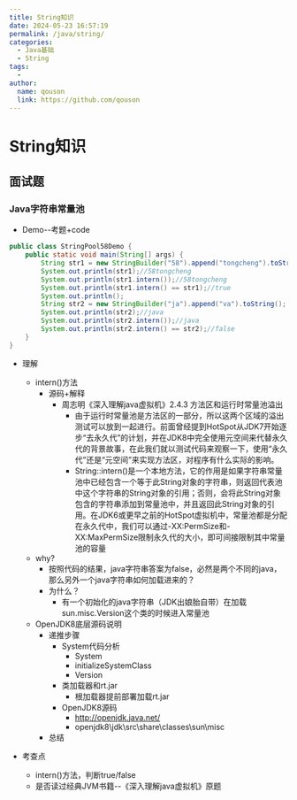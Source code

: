 ```yaml
---
title: String知识
date: 2024-05-23 16:57:19
permalink: /java/string/
categories:
  - Java基础
  - String
tags:
  - 
author: 
  name: qouson
  link: https://github.com/qouson
---
```

# String知识

## 面试题

### Java字符串常量池

- Demo--考题+code

```java
public class StringPool58Demo {
    public static void main(String[] args) {
        String str1 = new StringBuilder("58").append("tongcheng").toString();
        System.out.println(str1);//58tongcheng
        System.out.println(str1.intern());//58tongcheng
        System.out.println(str1.intern() == str1);//true
        System.out.println();
        String str2 = new StringBuilder("ja").append("va").toString();
        System.out.println(str2);//java
        System.out.println(str2.intern());//java
        System.out.println(str2.intern() == str2);//false
    }
}
```

- 理解
  - intern()方法
    - 源码+解释
      - 周志明《深入理解java虚拟机》2.4.3 方法区和运行时常量池溢出
        - 由于运行时常量池是方法区的一部分，所以这两个区域的溢出测试可以放到一起进行。前面曾经提到HotSpot从JDK7开始逐步“去永久代”的计划，并在JDK8中完全使用元空间来代替永久代的背景故事，在此我们就以测试代码来观察一下，使用“永久代”还是“元空间”来实现方法区，对程序有什么实际的影响。
        - String::intern()是一个本地方法，它的作用是如果字符串常量池中已经包含一个等于此String对象的字符串，则返回代表池中这个字符串的String对象的引用；否则，会将此String对象包含的字符串添加到常量池中，并且返回此String对象的引用。在JDK6或更早之前的HotSpot虚拟机中，常量池都是分配在永久代中，我们可以通过-XX:PermSize和-XX:MaxPermSize限制永久代的大小，即可间接限制其中常量池的容量
  - why?
    - 按照代码的结果，java字符串答案为false，必然是两个不同的java，那么另外一个java字符串如何加载进来的？
    - 为什么？
      - 有一个初始化的java字符串（JDK出娘胎自带）在加载sun.misc.Version这个类的时候进入常量池
  - OpenJDK8底层源码说明
    - 递推步骤
      - System代码分析
        - System
        - initializeSystemClass
        - Version
      - 类加载器和rt.jar
        - 根加载器提前部署加载rt.jar
      - OpenJDK8源码
        - <http://openjdk.java.net/>
        - openjdk8\jdk\src\share\classes\sun\misc
    - 总结

- 考查点
  - intern()方法，判断true/false
  - 是否读过经典JVM书籍--《深入理解java虚拟机》原题
